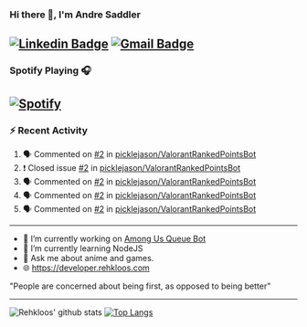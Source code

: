 ### Hi there 👋, I'm Andre Saddler
[![Linkedin Badge](https://img.shields.io/badge/-andrexsaddler-blue?style=flat-square&logo=Linkedin&logoColor=white&link=https://www.linkedin.com/in/andrexsaddler/)](https://www.linkedin.com/in/andrexsaddler/)
[![Gmail Badge](https://img.shields.io/badge/-contact@rehkloos.com-c14438?style=flat-square&logo=Gmail&logoColor=white&link=mailto:contact@rehkloos.com)](mailto:contact@rehkloos.com)
---
### Spotify Playing 🎧

[![Spotify](https://novatorem.rehkloos.vercel.app/api/spotify)](https://open.spotify.com/user/Rehkloos)
---

### :zap: Recent Activity

<!--START_SECTION:activity-->
1. 🗣 Commented on [#2](https://github.com/picklejason/ValorantRankedPointsBot/issues/2) in [picklejason/ValorantRankedPointsBot](https://github.com/picklejason/ValorantRankedPointsBot)
2. ❗️ Closed issue [#2](https://github.com/picklejason/ValorantRankedPointsBot/issues/2) in [picklejason/ValorantRankedPointsBot](https://github.com/picklejason/ValorantRankedPointsBot)
3. 🗣 Commented on [#2](https://github.com/picklejason/ValorantRankedPointsBot/issues/2) in [picklejason/ValorantRankedPointsBot](https://github.com/picklejason/ValorantRankedPointsBot)
4. 🗣 Commented on [#2](https://github.com/picklejason/ValorantRankedPointsBot/issues/2) in [picklejason/ValorantRankedPointsBot](https://github.com/picklejason/ValorantRankedPointsBot)
5. 🗣 Commented on [#2](https://github.com/picklejason/ValorantRankedPointsBot/issues/2) in [picklejason/ValorantRankedPointsBot](https://github.com/picklejason/ValorantRankedPointsBot)
<!--END_SECTION:activity-->

---

- 🔭 I’m currently working on [Among Us Queue Bot](https://github.com/Rehkloos/queue-bot)
- 🌱 I’m currently learning NodeJS
- 💬 Ask me about anime and games.
- 🌐 https://developer.rehkloos.com

"People are concerned about being first, as opposed to being better"

---
![Rehkloos' github stats](https://github-readme-stats.vercel.app/api?username=Rehkloos&count_private=true)
[![Top Langs](https://github-readme-stats.vercel.app/api/top-langs/?username=Rehkloos&layout=compact)](https://github.com/anuraghazra/github-readme-stats)
